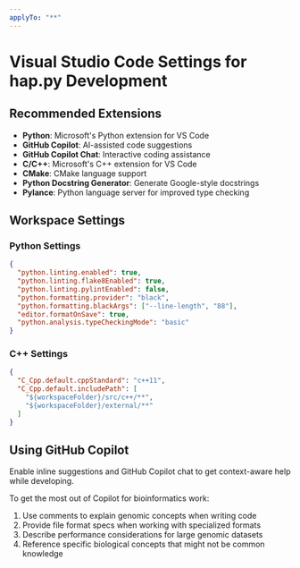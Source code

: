 ```yaml
---
applyTo: "**"
---
```

# Visual Studio Code Settings for hap.py Development

## Recommended Extensions

- **Python**: Microsoft's Python extension for VS Code
- **GitHub Copilot**: AI-assisted code suggestions
- **GitHub Copilot Chat**: Interactive coding assistance
- **C/C++**: Microsoft's C++ extension for VS Code
- **CMake**: CMake language support
- **Python Docstring Generator**: Generate Google-style docstrings
- **Pylance**: Python language server for improved type checking

## Workspace Settings

### Python Settings
```json
{
  "python.linting.enabled": true,
  "python.linting.flake8Enabled": true,
  "python.linting.pylintEnabled": false,
  "python.formatting.provider": "black",
  "python.formatting.blackArgs": ["--line-length", "88"],
  "editor.formatOnSave": true,
  "python.analysis.typeCheckingMode": "basic"
}
```

### C++ Settings
```json
{
  "C_Cpp.default.cppStandard": "c++11",
  "C_Cpp.default.includePath": [
    "${workspaceFolder}/src/c++/**",
    "${workspaceFolder}/external/**"
  ]
}
```

## Using GitHub Copilot

Enable inline suggestions and GitHub Copilot chat to get context-aware help while developing.

To get the most out of Copilot for bioinformatics work:

1. Use comments to explain genomic concepts when writing code
2. Provide file format specs when working with specialized formats
3. Describe performance considerations for large genomic datasets
4. Reference specific biological concepts that might not be common knowledge
